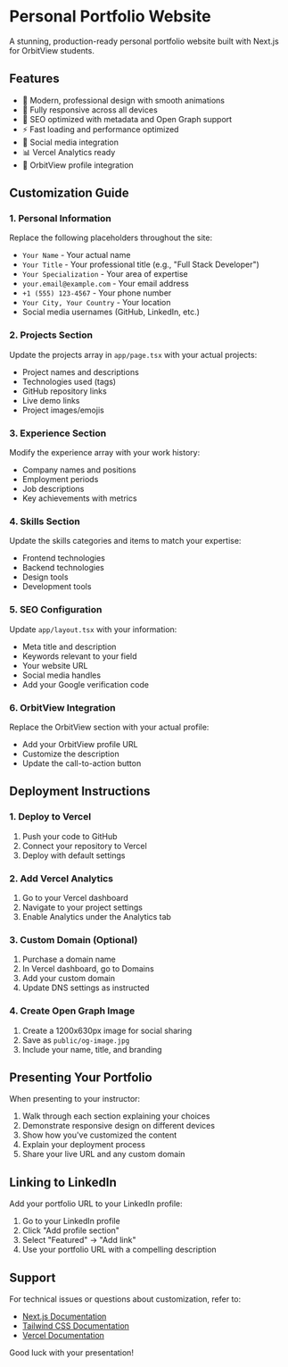 # Personal Portfolio Website

A stunning, production-ready personal portfolio website built with Next.js for OrbitView students.

## Features

- 🎨 Modern, professional design with smooth animations
- 📱 Fully responsive across all devices
- 🚀 SEO optimized with metadata and Open Graph support
- ⚡ Fast loading and performance optimized
- 🔗 Social media integration
- 📊 Vercel Analytics ready
- 🎯 OrbitView profile integration

## Customization Guide

### 1. Personal Information
Replace the following placeholders throughout the site:
- `Your Name` - Your actual name
- `Your Title` - Your professional title (e.g., "Full Stack Developer")
- `Your Specialization` - Your area of expertise
- `your.email@example.com` - Your email address
- `+1 (555) 123-4567` - Your phone number
- `Your City, Your Country` - Your location
- Social media usernames (GitHub, LinkedIn, etc.)

### 2. Projects Section
Update the projects array in `app/page.tsx` with your actual projects:
- Project names and descriptions
- Technologies used (tags)
- GitHub repository links
- Live demo links
- Project images/emojis

### 3. Experience Section
Modify the experience array with your work history:
- Company names and positions
- Employment periods
- Job descriptions
- Key achievements with metrics

### 4. Skills Section
Update the skills categories and items to match your expertise:
- Frontend technologies
- Backend technologies
- Design tools
- Development tools

### 5. SEO Configuration
Update `app/layout.tsx` with your information:
- Meta title and description
- Keywords relevant to your field
- Your website URL
- Social media handles
- Add your Google verification code

### 6. OrbitView Integration
Replace the OrbitView section with your actual profile:
- Add your OrbitView profile URL
- Customize the description
- Update the call-to-action button

## Deployment Instructions

### 1. Deploy to Vercel
1. Push your code to GitHub
2. Connect your repository to Vercel
3. Deploy with default settings

### 2. Add Vercel Analytics
1. Go to your Vercel dashboard
2. Navigate to your project settings
3. Enable Analytics under the Analytics tab

### 3. Custom Domain (Optional)
1. Purchase a domain name
2. In Vercel dashboard, go to Domains
3. Add your custom domain
4. Update DNS settings as instructed

### 4. Create Open Graph Image
1. Create a 1200x630px image for social sharing
2. Save as `public/og-image.jpg`
3. Include your name, title, and branding

## Presenting Your Portfolio

When presenting to your instructor:
1. Walk through each section explaining your choices
2. Demonstrate responsive design on different devices
3. Show how you've customized the content
4. Explain your deployment process
5. Share your live URL and any custom domain

## Linking to LinkedIn

Add your portfolio URL to your LinkedIn profile:
1. Go to your LinkedIn profile
2. Click "Add profile section"
3. Select "Featured" → "Add link"
4. Use your portfolio URL with a compelling description

## Support

For technical issues or questions about customization, refer to:
- [Next.js Documentation](https://nextjs.org/docs)
- [Tailwind CSS Documentation](https://tailwindcss.com/docs)
- [Vercel Documentation](https://vercel.com/docs)

Good luck with your presentation!